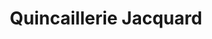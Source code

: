 ---
title: "Quincaillerie Jacquard"
url: /la-roche-sur-foron/quincaillerie-jacquard/
shop: Eisenwaren
---